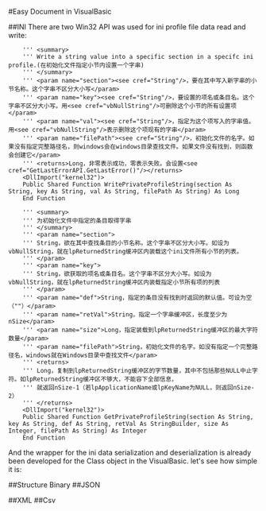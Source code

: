 #Easy Document in VisualBasic

##INI
There are two Win32 API was used for ini profile file data read and write:

        ''' <summary>
        ''' Write a string value into a specific section in a specifc ini profile.(在初始化文件指定小节内设置一个字串)
        ''' </summary>
        ''' <param name="section"><see cref="String"/>，要在其中写入新字串的小节名称。这个字串不区分大小写</param>
        ''' <param name="key"><see cref="String"/>，要设置的项名或条目名。这个字串不区分大小写。用<see cref="vbNullString"/>可删除这个小节的所有设置项</param>
        ''' <param name="val"><see cref="String"/>，指定为这个项写入的字串值。用<see cref="vbNullString"/>表示删除这个项现有的字串</param>
        ''' <param name="filePath"><see cref="String"/>，初始化文件的名字。如果没有指定完整路径名，则windows会在windows目录查找文件。如果文件没有找到，则函数会创建它</param>
        ''' <returns>Long，非零表示成功，零表示失败。会设置<see cref="GetLastErrorAPI.GetLastError()"/></returns>
        <DllImport("kernel32")>
        Public Shared Function WritePrivateProfileString(section As String, key As String, val As String, filePath As String) As Long
        End Function

        ''' <summary>
        ''' 为初始化文件中指定的条目取得字串
        ''' </summary>
        ''' <param name="section">
        ''' String，欲在其中查找条目的小节名称。这个字串不区分大小写。如设为vbNullString，就在lpReturnedString缓冲区内装载这个ini文件所有小节的列表。
        ''' </param>
        ''' <param name="key">
        ''' String，欲获取的项名或条目名。这个字串不区分大小写。如设为vbNullString，就在lpReturnedString缓冲区内装载指定小节所有项的列表
        ''' </param>
        ''' <param name="def">String，指定的条目没有找到时返回的默认值。可设为空（""）</param>
        ''' <param name="retVal">String，指定一个字串缓冲区，长度至少为nSize</param>
        ''' <param name="size">Long，指定装载到lpReturnedString缓冲区的最大字符数量</param>
        ''' <param name="filePath">String，初始化文件的名字。如没有指定一个完整路径名，windows就在Windows目录中查找文件</param>
        ''' <returns>
        ''' Long，复制到lpReturnedString缓冲区的字节数量，其中不包括那些NULL中止字符。如lpReturnedString缓冲区不够大，不能容下全部信息，
        ''' 就返回nSize-1（若lpApplicationName或lpKeyName为NULL，则返回nSize-2）
        ''' </returns>
        <DllImport("kernel32")>
        Public Shared Function GetPrivateProfileString(section As String, key As String, def As String, retVal As StringBuilder, size As Integer, filePath As String) As Integer
        End Function

And the wrapper for the ini data serialization and deserialization is already been developed for the Class object in the VisualBasic. let's see how simple it is:



##Structure Binary
##JSON



##XML
##Csv
